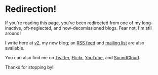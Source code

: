 <!-- title: Redirection! -->
<!-- categories: pages -->
<!-- tags: alex,blog,redirect -->
<!-- published: 2019-11-20T08:00:00-05:00 -->
<!-- updated: 2019-11-20T08:05:00-05:00 -->
<!-- summary: I'm Alex. -->

# Redirection!

If you're reading this page, you've been redirected from one of my long-inactive, oft-neglected, and now-decomissioned blogs. Fear not, I'm still around!

I write here at [v2](https://moundalexis.com/v2/), my new blog; an [RSS feed](http://feeds.feedburner.com/v2-feed) and [mailing list](https://feedburner.google.com/fb/a/mailverify?uri=v2-feed&loc=en_US) are also available.

You can also find me on [Twitter](https://twitter.com/technmsg), 
[Flickr](http://flickr.com/photos/techmsg/), 
[YouTube](https://www.youtube.com/user/technmsg), and [SoundCloud](https://soundcloud.com/technmsg).
                                                                                                
Thanks for stopping by!